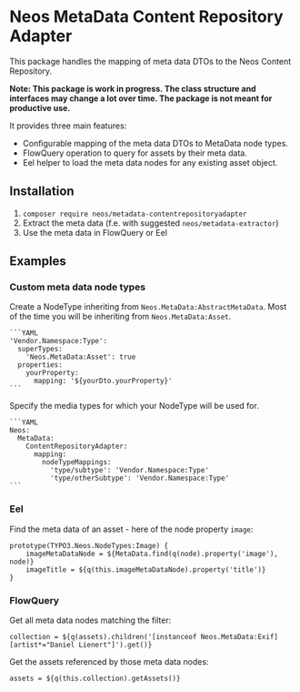 # Neos MetaData Content Repository Adapter

This package handles the mapping of meta data DTOs to the Neos Content Repository.

**Note: This package is work in progress. The class structure and interfaces may change a lot over time. The package is not meant for productive use.**

It provides three main features:

* Configurable mapping of the meta data DTOs to MetaData node types.
* FlowQuery operation to query for assets by their meta data.
* Eel helper to load the meta data nodes for any existing asset object.

## Installation
1. `composer require neos/metadata-contentrepositoryadapter`
2. Extract the meta data (f.e. with suggested `neos/metadata-extractor`)
3. Use the meta data in FlowQuery or Eel

## Examples

### Custom meta data node types
Create a NodeType inheriting from `Neos.MetaData:AbstractMetaData`. Most of the time you will be inheriting from `Neos.MetaData:Asset`.

    ```YAML
    'Vendor.Namespace:Type':
      superTypes:
        'Neos.MetaData:Asset': true
      properties:
        yourProperty:
          mapping: '${yourDto.yourProperty}'
    ```

Specify the media types for which your NodeType will be used for.

    ```YAML
    Neos:
      MetaData:
        ContentRepositoryAdapter:
          mapping:
            nodeTypeMappings:
              'type/subtype': 'Vendor.Namespace:Type'
              'type/otherSubtype': 'Vendor.Namespace:Type'
    ```

### Eel
Find the meta data of an asset - here of the node property `image`:

```
prototype(TYPO3.Neos.NodeTypes:Image) {
    imageMetaDataNode = ${MetaData.find(q(node).property('image'), node)}
    imageTitle = ${q(this.imageMetaDataNode).property('title')}
}
```

### FlowQuery
Get all meta data nodes matching the filter:

```
collection = ${q(assets).children('[instanceof Neos.MetaData:Exif][artist*="Daniel Lienert"]').get()}
```

Get the assets referenced by those meta data nodes:
```
assets = ${q(this.collection).getAssets()}
```
